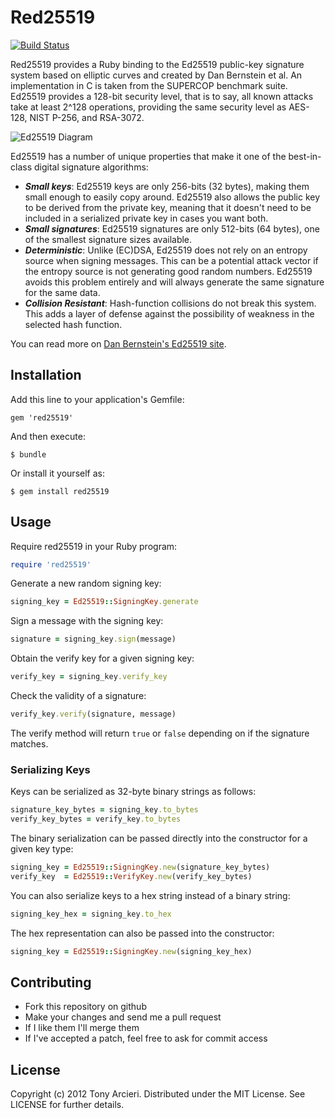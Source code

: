 Red25519
========
[![Build Status](https://secure.travis-ci.org/tarcieri/red25519.png?branch=master)](http://travis-ci.org/tarcieri/red25519)

Red25519 provides a Ruby binding to the Ed25519 public-key signature system
based on elliptic curves and created by Dan Bernstein et al. An implementation
in C is taken from the SUPERCOP benchmark suite. Ed25519 provides a 128-bit
security level, that is to say, all known attacks take at least 2^128
operations, providing the same security level as AES-128, NIST P-256, and
RSA-3072.

![Ed25519 Diagram](https://raw.github.com/tarcieri/red25519/master/ed25519.png)

Ed25519 has a number of unique properties that make it one of the best-in-class
digital signature algorithms:

* ***Small keys***: Ed25519 keys are only 256-bits (32 bytes), making them
  small enough to easily copy around. Ed25519 also allows the public key
  to be derived from the private key, meaning that it doesn't need to be
  included in a serialized private key in cases you want both.
* ***Small signatures***: Ed25519 signatures are only 512-bits (64 bytes),
  one of the smallest signature sizes available.
* ***Deterministic***: Unlike (EC)DSA, Ed25519 does not rely on an entropy
  source when signing messages. This can be a potential attack vector if
  the entropy source is not generating good random numbers. Ed25519 avoids
  this problem entirely and will always generate the same signature for the
  same data.
* ***Collision Resistant***: Hash-function collisions do not break this
  system. This adds a layer of defense against the possibility of weakness
  in the selected hash function.

You can read more on [Dan Bernstein's Ed25519 site](http://ed25519.cr.yp.to/).

Installation
------------

Add this line to your application's Gemfile:

    gem 'red25519'

And then execute:

    $ bundle

Or install it yourself as:

    $ gem install red25519

Usage
-----

Require red25519 in your Ruby program:

```ruby
require 'red25519'
```

Generate a new random signing key:

```ruby
signing_key = Ed25519::SigningKey.generate
```

Sign a message with the signing key:

```ruby
signature = signing_key.sign(message)
```

Obtain the verify key for a given signing key:

```ruby
verify_key = signing_key.verify_key
```

Check the validity of a signature:

```ruby
verify_key.verify(signature, message)
```

The verify method will return `true` or `false` depending on if the signature matches.

### Serializing Keys

Keys can be serialized as 32-byte binary strings as follows:

```ruby
signature_key_bytes = signing_key.to_bytes
verify_key_bytes = verify_key.to_bytes
```

The binary serialization can be passed directly into the constructor for a given key type:

```ruby
signing_key = Ed25519::SigningKey.new(signature_key_bytes)
verify_key  = Ed25519::VerifyKey.new(verify_key_bytes)
```

You can also serialize keys to a hex string instead of a binary string:

```ruby
signing_key_hex = signing_key.to_hex
```

The hex representation can also be passed into the constructor:

```ruby
signing_key = Ed25519::SigningKey.new(signing_key_hex)
```

Contributing
------------

* Fork this repository on github
* Make your changes and send me a pull request
* If I like them I'll merge them
* If I've accepted a patch, feel free to ask for commit access

License
-------

Copyright (c) 2012 Tony Arcieri. Distributed under the MIT License. See
LICENSE for further details.
